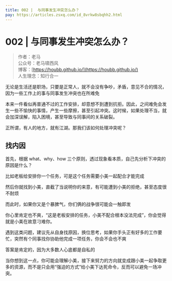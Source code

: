 ```yaml
---
title: 002 |  与同事发生冲突怎么办？
pay: https://articles.zsxq.com/id_8vrkw8sbqhh2.html
---
```


#  002 |  与同事发生冲突怎么办？

> 作者：老马
> <br/>公众号：老马啸西风
> <br/> 博客：[https://houbb.github.io/](https://houbb.github.io/)
> <br/> 人生理念：知行合一


无论是生活还是职场，只要是正常人，就不会没有争吵，矛盾，意见不合的情况，因为一些工作上的事与同事发生冲突也在所难免

本来一件看似再普通不过的工作安排，却意想不到遭到抗拒。因此，之间难免会发生一些不愉快的事情，产生一些摩擦，甚至引起冲突。这时候，如果处理不当，就会加深误解，陷入困境，甚至导致与同事间的关系破裂。

正所谓，有人的地方，就有江湖。那我们该如何处理冲突呢？

## 找内因

首先，根据 what、why、how 三个原则，透过现象看本质，自己先分析下冲突的原因是什么？

比如老板给安排你一个任务，可是这个任务需要小美一起配合才能完成

然后你就找到小美，直截了当说明你的来意，有可能遭到小美的拒绝，甚至态度很不耐烦

而此时，如果你又是个暴脾气，你们俩的战争很可能会一触即发

你心里肯定也不爽，“这是老板安排的任务，小美不配合根本没法完成”，你会觉得就是小美在故意刁难你。

遇到这类问题，建议先从自身找原因，换位思考，如果你手头正有好多的工作要忙，突然有个同事找你协助他完成一项任务，你会不会也不爽

答案是肯定的，因为大多数人心底都是自私的

当你想到这一点，你可能会理解小美，接下来努力的方向就变成跟小美一起争取更多的资源，而不是只会用“强迫的方式”给小美下达死命令，反而可以避免一场冲突。